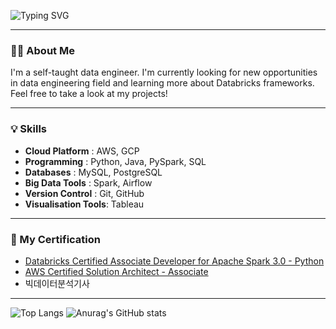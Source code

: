![Typing SVG](https://readme-typing-svg.demolab.com?font=Fira+Code&size=25&pause=1000&color=F7F7F7&width=435&lines=+Hi+there%2C+I'm+Seohui!%F0%9F%91%8B)

---

### 🧑‍💻 About Me
I'm a self-taught data engineer. I'm currently looking for new opportunities in data engineering field and learning more about Databricks frameworks. Feel free to take a look at my projects!

---

### 💡 Skills
- **Cloud Platform** : AWS, GCP
- **Programming** : Python, Java, PySpark, SQL
- **Databases** : MySQL, PostgreSQL
- **Big Data Tools** : Spark, Airflow
- **Version Control** : Git, GitHub
- **Visualisation Tools**: Tableau
  
---

### 📝 My Certification
- [Databricks Certified Associate Developer for Apache Spark 3.0 - Python](https://credentials.databricks.com/25b7944c-0b8b-47c6-89e6-c07c275a61f3#acc.Mh51EyYP)
- [AWS Certified Solution Architect - Associate](https://github.com/dev-seohui/BigData-Challenge/blob/ed0562aaf460c73e8bbff7c0c2cbb28e79c77710/certificate/AWS%20Certified%20Solutions%20Architect%20-%20Associate%20certificate.pdf)
- 빅데이터분석기사

---

![Top Langs](https://github-readme-stats.vercel.app/api/top-langs/?username=dev-seohui&}&langs_count=5&theme=dark)  ![Anurag's GitHub stats](https://github-readme-stats.vercel.app/api?username=dev-seohui&show_icons=true&theme=dark) 
